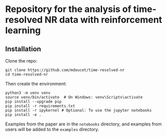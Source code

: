 # Repository for the analysis of time-resolved NR data with reinforcement learning

## Installation

Clone the repo:
```
git clone https://github.com/mdoucet/time-resolved-nr
cd time-resolved-nr
```


Then create the environment:
```
python3 -m venv venv
source venv/bin/activate  # On Windows: venv\Scripts\activate
pip install --upgrade pip
pip install -r requirements.txt
pip install -r ipykernel # Optional: To use the jupyter notebooks
pip install -e .
```

Examples from the paper are in the `notebooks` directory, and examples from users will be added to
the `examples` directory.
